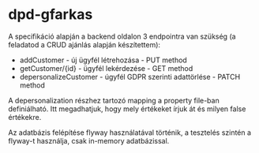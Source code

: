 # dpd-gfarkas

A specifikáció alapján a backend oldalon 3 endpointra van szükség (a feladatod a CRUD ajánlás alapján készítettem):
- addCustomer - új ügyfél létrehozása - PUT method
- getCustomer/{id} - ügyfél lekérdezése - GET method
- depersonalizeCustomer - úgyfél GDPR szerinti adattörlése - PATCH method

A depersonalization részhez tartozó mapping a property file-ban definiálható. Itt megadhatjuk, hogy mely értékeket írjuk át és milyen false értékekre.

Az adatbázis felépítése flyway használatával történik, a tesztelés szintén a flyway-t használja, csak in-memory adatbázissal.

